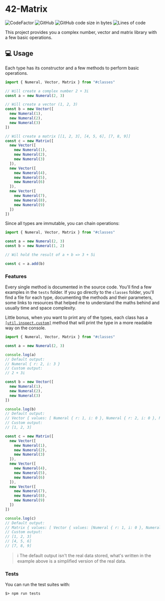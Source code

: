 # 42-Matrix

![CodeFactor](https://www.codefactor.io/repository/github/kibotrel/42-Matrix/badge)
![GitHub](https://img.shields.io/github/license/kibotrel/42-Matrix?color=blue)
![GitHub code size in bytes](https://img.shields.io/github/languages/code-size/kibotrel/42-Matrix?label=size)
![Lines of code](https://img.shields.io/tokei/lines/github/kibotrel/42-Matrix?label=code%20lines)

This project provides you a complex number, vector and matrix library with a few basic operations.

## :computer: Usage

Each type has its constructor and a few methods to perform basic operations.

```js
import { Numeral, Vector, Matrix } from "#classes"

// Will create a complex number 2 + 3i
const a = new Numeral(2, 3)

// Will create a vector (1, 2, 3)
const b = new Vector([
  new Numeral(1),
  new Numeral(2), 
  new Numeral(3)
])

// Will create a matrix [[1, 2, 3], [4, 5, 6], [7, 8, 9]]
const c = new Matrix([
  new Vector([
    new Numeral(1),
    new Numeral(2), 
    new Numeral(3)
  ]),
  new Vector([
    new Numeral(4),
    new Numeral(5), 
    new Numeral(6)
  ]),
  new Vector([
    new Numeral(7),
    new Numeral(8), 
    new Numeral(9)
  ])
])
```

Since all types are immutable, you can chain operations:

```js
import { Numeral, Vector, Matrix } from "#classes"

const a = new Numeral(2, 3)
const b = new Numeral(1, 2)

// Wil hold the result of a + b => 3 + 5i

const c = a.add(b)
```

### Features

Every single method is documented in the source code. You'll find a few examples in the `tests` folder. If you go directly to the `classes` folder, you'll find a file for each type, documenting the methods and their parameters, some links to resources that helped me to understand the maths behind and usually time and space complexity.

Little bonus, when you want to print any of the types, each class has a [`[util.inspect.custom]`](https://www.geeksforgeeks.org/node-js-util-inspect-method/) method that will print the type in a more readable way on the console.

```js
import { Numeral, Vector, Matrix } from "#classes"

const a = new Numeral(2, 3)

console.log(a)
// Default output:
// Numeral { r: 2, i: 3 }
// Custom output:
// 2 + 3i

const b = new Vector([
  new Numeral(1),
  new Numeral(2), 
  new Numeral(3)
])

console.log(b)
// Default output:
// Vector { values: [ Numeral { r: 1, i: 0 }, Numeral { r: 2, i: 0 }, Numeral { r: 3, i: 0 } ] }
// Custom output:
// [1, 2, 3]

const c = new Matrix([
  new Vector([
    new Numeral(1),
    new Numeral(2), 
    new Numeral(3)
  ]),
  new Vector([
    new Numeral(4),
    new Numeral(5), 
    new Numeral(6)
  ]),
  new Vector([
    new Numeral(7),
    new Numeral(8), 
    new Numeral(9)
  ])
])

console.log(c)
// Default output:
// Matrix { values: [ Vector { values: [Numeral { r: 1, i: 0 }, Numeral { r: 2, i: 0 }, Numeral { r: 3, i: 0 }] }, Vector { values: [Numeral { r: 4, i: 0 }, Numeral { r: 5, i: 0 }, Numeral { r: 6, i: 0 }] }, Vector { values: [Numeral { r: 7, i: 0 }, Numeral { r: 8, i: 0 }, Numeral { r: 9, i: 0 }] } ] }
// Custom output:
// [1, 2, 3]
// [4, 5, 6]
// [7, 8, 9]
```

> ℹ️ The default output isn't the real data stored, what's written in the example above is a simplified version of the real data.

### Tests

You can run the test suites with:

```shell
$> npm run tests
```
